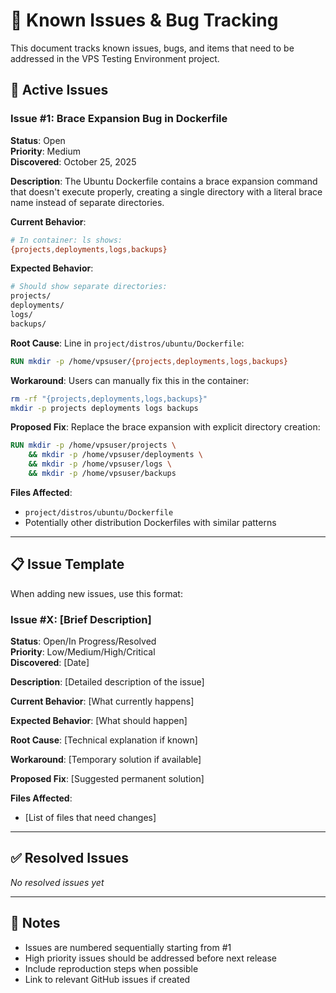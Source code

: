 # 🐛 Known Issues & Bug Tracking

This document tracks known issues, bugs, and items that need to be addressed in the VPS Testing Environment project.

## 🔧 **Active Issues**

### Issue #1: Brace Expansion Bug in Dockerfile
**Status**: Open  
**Priority**: Medium  
**Discovered**: October 25, 2025  

**Description**: 
The Ubuntu Dockerfile contains a brace expansion command that doesn't execute properly, creating a single directory with a literal brace name instead of separate directories.

**Current Behavior**:
```bash
# In container: ls shows:
{projects,deployments,logs,backups}
```

**Expected Behavior**:
```bash
# Should show separate directories:
projects/
deployments/
logs/
backups/
```

**Root Cause**:
Line in `project/distros/ubuntu/Dockerfile`:
```dockerfile
RUN mkdir -p /home/vpsuser/{projects,deployments,logs,backups}
```

**Workaround**:
Users can manually fix this in the container:
```bash
rm -rf "{projects,deployments,logs,backups}"
mkdir -p projects deployments logs backups
```

**Proposed Fix**:
Replace the brace expansion with explicit directory creation:
```dockerfile
RUN mkdir -p /home/vpsuser/projects \
    && mkdir -p /home/vpsuser/deployments \
    && mkdir -p /home/vpsuser/logs \
    && mkdir -p /home/vpsuser/backups
```

**Files Affected**:
- `project/distros/ubuntu/Dockerfile`
- Potentially other distribution Dockerfiles with similar patterns

---

## 📋 **Issue Template**

When adding new issues, use this format:

### Issue #X: [Brief Description]
**Status**: Open/In Progress/Resolved  
**Priority**: Low/Medium/High/Critical  
**Discovered**: [Date]  

**Description**: 
[Detailed description of the issue]

**Current Behavior**:
[What currently happens]

**Expected Behavior**:
[What should happen]

**Root Cause**:
[Technical explanation if known]

**Workaround**:
[Temporary solution if available]

**Proposed Fix**:
[Suggested permanent solution]

**Files Affected**:
- [List of files that need changes]

---

## ✅ **Resolved Issues**

*No resolved issues yet*

---

## 📝 **Notes**

- Issues are numbered sequentially starting from #1
- High priority issues should be addressed before next release
- Include reproduction steps when possible
- Link to relevant GitHub issues if created